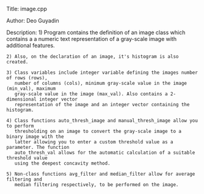 Title: image.cpp

Author: Deo Guyadin

Description: 
	1) Program contains the definition of an image class which contains a a numeric text
	   representation of a gray-scale image with additional features.

	2) Also, on the declaration of an image, it's histogram is also created.

	3) Class variables include integer variable defining the images number of rows (rows),
	   number of columns (cols), minimum gray-scale value in the image (min_val), maximum
	   gray-scale value in the image (max_val). Also contains a 2-dimensional integer vector
	   representation of the image and an integer vector containing the histogram.

	4) Class functions auto_thresh_image and manual_thresh_image allow you to perform
	   thresholding on an image to convert the gray-scale image to a binary image with the
	   latter allowing you to enter a custom threshold value as a parameter. The function
	   auto_thresh_val allows for the automatic calculation of a suitable threshold value
	   using the deepest concavity method.

	5) Non-class functions avg_filter and median_filter allow for average filtering and
	   median filtering respectively, to be performed on the image. 